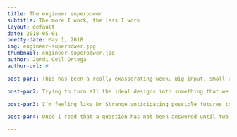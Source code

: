 ```yaml
---
title: The engineer superpower
subtitle: The more I work, the less I work
layout: default
date: 2018-05-01
pretty-date: May 1, 2018
img: engineer-superpower.jpg
thumbnail: engineer-superpower.jpg
author: Jordi Coll Ortega
author-url: #

post-par1: This has been a really exasperating week. Big input, small output. Many tentatives, only one “final” solution. As every trouble in this world, it begins with questions, QUESTIONS EVERYWHERE! How attach the experiment to the gondola? How attach both boxes each other? How easily access the interior of the gondola without unscrewing the whole Eiffel tower? Where allocate the electronic box? How to fix the bags inside the structure? How can we connect the AirCore valve with the electronic box if they are allocated in two different enclosures that will be separated after (and before) the flight? … (endless list to infinity and beyond). And after all, I’m sure you will ask another one, were not all these questions already answered? Yes! You are right, in theory. But here is where the struggle comes to knock on your door. Are all those solutions compatible with the vendors products? Kill me.

post-par2: Trying to turn all the ideal designs into something that we can really touch. This (for people without any experience in manufacturing) requires that kind of anticipation that allows you to realize that these apparently amazing connectors you had found in the endless catalogue of a supplier doesn’t work on your structure because, after building everything mentally, you figure out that the last wall can’t be pinned because you should screw it from the inside of the box. Then, that precise moment when your mind has gone because it’s tired of being tortured, is when you start trying to put someone of the team inside the experiment. And then is also when you realize that you are not working anymore.

post-par3: I’m feeling like Dr Strange anticipating possible futures to figure out in which one the experiment is properly build and operative. I wish I could have the time stone too but, come on, then that would be a piece of cake. 

post-par4: Once I read that a question has not been answered until two more questions have took its place, which I can tell you right now how damn right it is. The only thing I want right now is to see what I don’t have in front of me. And that’s all about, the engineer superpower, to read things that are not yet on the page.

---
```


